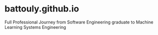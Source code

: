 # battouly.github.io
Full Professional Journey from Software Engineering graduate to Machine Learning Systems Engineering
